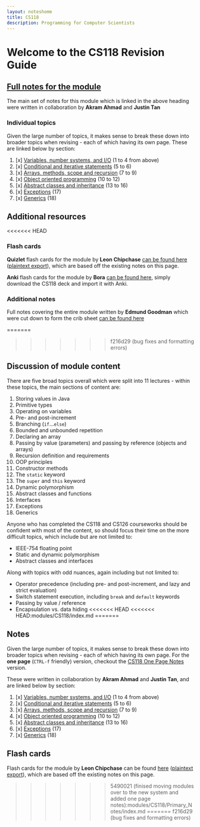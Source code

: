 ```yaml
---
layout: noteshome
title: CS118
description: Programming for Computer Scientists
---
```


# Welcome to the CS118 Revision Guide

## [Full notes for the module](onePage)

The main set of notes for this module which is linked in the above heading were written in collaboration by **Akram Ahmad** and **Justin Tan**

### Individual topics

Given the large number of topics, it makes sense to break these down into broader topics when revising - each of which having its own page. These are linked below by section:

1. [x] [Variables, number systems, and I/O](part1.html) (1 to 4 from above)
2. [x] [Conditional and iterative statements](part2.html) (5 to 6)
3. [x] [Arrays, methods, scope and recursion](part3.html) (7 to 9)
4. [x] [Object oriented programming](part4.html) (10 to 12)
5. [x] [Abstract classes and inheritance](part5.html) (13 to 16)
6. [x] [Exceptions](part6.html) (17)
7. [x] [Generics](part7.html) (18)



## Additional resources
<<<<<<< HEAD

### Flash cards

**Quizlet** flash cards for the module by **Leon Chipchase** [can be found here](https://quizlet.com/_9qa4vn?x=1jqt&i=18al03) ([plaintext export](./media/exportedQuizlet118.txt)), which are based off the existing notes on this page.

**Anki** flash cards for the module by **Bora** [can be found here](https://github.com/bora-7/Anki-Flashcards-Year-1), simply download the CS118 deck and import it with Anki.

### Additional notes

Full notes covering the entire module written by **Edmund Goodman** which were cut down to form the crib sheet [can be found here](combined.html)

=======
>>>>>>> f216d29 (bug fixes and formatting errors)
## Discussion of module content

There are five broad topics overall which were split into 11 lectures - within these topics, the main sections of content are:

1. Storing values in Java
2. Primitive types
3. Operating on variables
4. Pre- and post-increment
5. Branching (`if`...`else`)
6. Bounded and unbounded repetition
7. Declaring an array
8. Passing by value (parameters) and passing by reference (objects and arrays)
9. Recursion definition and requirements
10. OOP principles
11. Constructor methods
12. The `static` keyword
13. The `super` and `this` keyword
14. Dynamic polymorphism
15. Abstract classes and functions
16. Interfaces
17. Exceptions
18. Generics

Anyone who has completed the CS118 and CS126 courseworks should be confident with most of the content, so should focus their time on the more difficult topics, which include but are not limited to:

 - IEEE-754 floating point
 - Static and dynamic polymorphism
 - Abstract classes and interfaces

Along with topics with odd nuances, again including but not limited to:

 - Operator precedence (including pre- and post-increment, and lazy and strict evaluation)
 - Switch statement execution, including `break` and `default` keywords
 - Passing by value / reference
 - Encapsulation vs. data hiding
<<<<<<< HEAD
<<<<<<< HEAD:modules/CS118/index.md
=======



## Notes

Given the large number of topics, it makes sense to break these down into broader topics when revising - each of which having its own page. For the **one page** (`CTRL-f` friendly) version, checkout the [CS118 One Page Notes](./opnotes) version. 

These were written in collaboration by **Akram Ahmad** and **Justin Tan**, and are linked below by section:

1. [x] [Variables, number systems, and I/O](part1.html) (1 to 4 from above)
2. [x] [Conditional and iterative statements](part2.html) (5 to 6)
3. [x] [Arrays, methods, scope and recursion](part3.html) (7 to 9)
4. [x] [Object oriented programming](part4.html) (10 to 12)
5. [x] [Abstract classes and inheritance](part5.html) (13 to 16)
6. [x] [Exceptions](part6.html) (17)
7. [x] [Generics](part7.html) (18)



## Flash cards

Flash cards for the module by **Leon Chipchase** can be found [here](https://quizlet.com/_9qa4vn?x=1jqt&i=18al03) ([plaintext export](./media/exportedQuizlet118.txt)), which are based off the existing notes on this page.

>>>>>>> 5490021 (finised moving modules over to the new system and added one page notes):modules/CS118/Primary_Notes/index.md
=======
>>>>>>> f216d29 (bug fixes and formatting errors)
